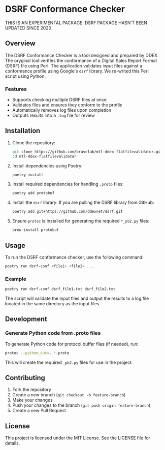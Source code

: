 
# DSRF Conformance Checker

THIS IS AN EXPERIMENTAL PACKAGE. DSRF PACKAGE HASN'T BEEN UPDATED SINCE 2020
## Overview

The DSRF Conformance Checker is a tool designed and prepared by DDEX. The oryginal tool verifies the conformance of a Digital Sales Report Format (DSRF) file using Perl. The application validates input files against a conformance profile using Google's `dsrf` library. We re-writed this Perl script using Python.

### Features
- Supports checking multiple DSRF files at once
- Validates files and ensures they conform to the profile
- Automatically removes log files upon completion
- Outputs results into a `.log` file for review

## Installation

1. Clone the repository:
   ```bash
   git clone https://github.com/bravelab/mtl-ddex-flatfilevalidator.git
   cd mtl-ddex-flatfilevalidator
   ```

2. Install dependencies using Poetry:
   ```bash
   poetry install
   ```

3. Install required dependencies for handling `.proto` files:
   ```bash
   poetry add protobuf
   ```

4. Install the `dsrf` library:
   If you are pulling the DSRF library from GitHub:
   ```bash
   poetry add git+https://github.com/ddexnet/dsrf.git
   ```

5. Ensure `protoc` is installed for generating the required `*_pb2.py` files:
   ```bash
   brew install protobuf
   ```

## Usage

To run the DSRF conformance checker, use the following command:
```bash
poetry run dsrf-conf <file1> <file2> ...
```

### Example

```bash
poetry run dsrf-conf dsrf_file1.txt dsrf_file2.txt
```

The script will validate the input files and output the results to a log file located in the same directory as the input files.

## Development

### Generate Python code from .proto files

To generate Python code for protocol buffer files (if needed), run:
```bash
protoc --python_out=. *.proto
```

This will create the required `_pb2.py` files for use in the project.

## Contributing

1. Fork the repository
2. Create a new branch (`git checkout -b feature-branch`)
3. Make your changes
4. Push your changes to the branch (`git push origin feature-branch`)
5. Create a new Pull Request

## License

This project is licensed under the MIT License. See the LICENSE file for details.
